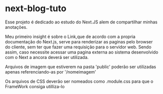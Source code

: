 # next-blog-tuto
Esse projeto é dedicado ao estudo do Next.JS alem de compartilhar minhas anotações.

Meu primeiro insight é sobre o Link,que de acordo com a propria documentação do Next.js, serve para renderizar as paginas pelo 
browser do cliente, sem ter que fazer uma requisição para o servidor web. Sendo assim, caso necessite acessar uma pagina externa ao sistema 
desenvolvido com o Next a ancora <a> deverá ser utilizada.

Arquivos de imagem que estiverem na pasta 'public' poderão ser utilizadas apenas referenciando-as por '/nomeimagem'

Os arquivos de CSS deverão ser nomeados como .module.css para que o FrameWork consiga utilliza-lo
